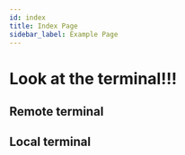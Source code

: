 ```yaml
---
id: index
title: Index Page
sidebar_label: Example Page
---
```


# Look at the terminal!!!

## Remote terminal

<Terminal target="docs.docs.shipyard.run" shell="/bin/bash" workdir="/" user="root" />

## Local terminal

<Terminal target="local"/>